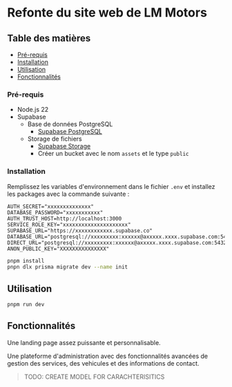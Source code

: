 



# Refonte du site web de LM Motors


## Table des matières

- [Pré-requis](#pré-requis)
- [Installation](#installation)
- [Utilisation](#utilisation)
- [Fonctionnalités](#fonctionnalités)



### Pré-requis

- Node.js 22
- Supabase
  - Base de données PostgreSQL
    - [Supabase PostgreSQL](https://supabase.com/docs/guides/database/postgres)
  - Storage de fichiers
    - [Supabase Storage](https://supabase.com/docs/guides/storage/storage)
    - Créer un bucket avec le nom `assets` et le type `public`

### Installation



Remplissez les variables d'environnement dans le fichier `.env` et installez les packages avec la commande suivante : 

```env
AUTH_SECRET="xxxxxxxxxxxxxx"
DATABASE_PASSWORD="xxxxxxxxxxx"
AUTH_TRUST_HOST=http://localhost:3000
SERVICE_ROLE_KEY="xxxxxxxxxxxxxxxxxxxxx"
SUPABASE_URL="https://xxxxxxxxxxxx.supabase.co"
DATABASE_URL="postgresql://xxxxxxxxx:xxxxxx@axxxxx.xxxx.supabase.com:5432/xxxxx"
DIRECT_URL="postgresql://xxxxxxxxx:xxxxxx@axxxxx.xxxx.supabase.com:5432/xxxxx"
ANON_PUBLIC_KEY="XXXXXXXXXXXXXXX"
```

```bash
pnpm install
pnpn dlx prisma migrate dev --name init
```


## Utilisation

```bash
pnpm run dev
```


## Fonctionnalités

Une landing page assez puissante et personnalisable.

Une plateforme d'administration avec des fonctionnalités avancées de gestion des services, des vehicules et des informations de contact.




> TODO:  CREATE MODEL FOR CARACHTERISITICS